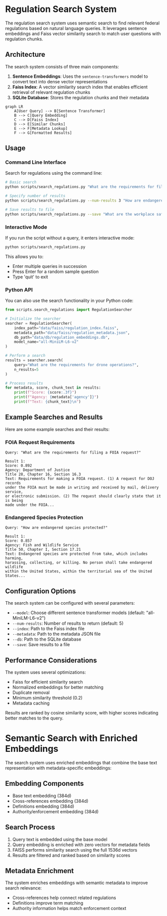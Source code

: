 # Regulation Search System

The regulation search system uses semantic search to find relevant federal regulations based on natural language queries. It leverages sentence embeddings and Faiss vector similarity search to match user questions with regulation chunks.

## Architecture

The search system consists of three main components:

1. **Sentence Embeddings**: Uses the `sentence-transformers` model to convert text into dense vector representations
2. **Faiss Index**: A vector similarity search index that enables efficient retrieval of relevant regulation chunks
3. **SQLite Database**: Stores the regulation chunks and their metadata

```mermaid
graph LR
    A[User Query] --> B[Sentence Transformer]
    B --> C[Query Embedding]
    C --> D[Faiss Index]
    D --> E[Similar Chunks]
    E --> F[Metadata Lookup]
    F --> G[Formatted Results]
```

## Usage

### Command Line Interface

Search for regulations using the command line:

```bash
# Basic search
python scripts/search_regulations.py "What are the requirements for filing a FOIA request?"

# Specify number of results
python scripts/search_regulations.py --num-results 3 "How are endangered species protected?"

# Save results to file
python scripts/search_regulations.py --save "What are the workplace safety requirements?"
```

### Interactive Mode

If you run the script without a query, it enters interactive mode:

```bash
python scripts/search_regulations.py
```

This allows you to:
- Enter multiple queries in succession
- Press Enter for a random sample question
- Type 'quit' to exit

### Python API

You can also use the search functionality in your Python code:

```python
from scripts.search_regulations import RegulationSearcher

# Initialize the searcher
searcher = RegulationSearcher(
    index_path="data/faiss/regulation_index.faiss",
    metadata_path="data/faiss/regulation_metadata.json",
    db_path="data/db/regulation_embeddings.db",
    model_name="all-MiniLM-L6-v2"
)

# Perform a search
results = searcher.search(
    query="What are the requirements for drone operations?",
    n_results=5
)

# Process results
for metadata, score, chunk_text in results:
    print(f"Score: {score:.3f}")
    print(f"Agency: {metadata['agency']}")
    print(f"Text: {chunk_text}\n")
```

## Example Searches and Results

Here are some example searches and their results:

### FOIA Request Requirements

```
Query: "What are the requirements for filing a FOIA request?"

Result 1:
Score: 0.892
Agency: Department of Justice
Title 28, Chapter 16, Section 16.3
Text: Requirements for making a FOIA request. (1) A request for DOJ records 
under the FOIA must be made in writing and received by mail, delivery service, 
or electronic submission. (2) The request should clearly state that it is being 
made under the FOIA...
```

### Endangered Species Protection

```
Query: "How are endangered species protected?"

Result 1:
Score: 0.857
Agency: Fish and Wildlife Service
Title 50, Chapter I, Section 17.21
Text: Endangered species are protected from take, which includes harming, 
harassing, collecting, or killing. No person shall take endangered wildlife 
within the United States, within the territorial sea of the United States...
```

## Configuration Options

The search system can be configured with several parameters:

- `--model`: Choose different sentence transformer models (default: "all-MiniLM-L6-v2")
- `--num-results`: Number of results to return (default: 5)
- `--index`: Path to the Faiss index file
- `--metadata`: Path to the metadata JSON file
- `--db`: Path to the SQLite database
- `--save`: Save results to a file

## Performance Considerations

The system uses several optimizations:
- Faiss for efficient similarity search
- Normalized embeddings for better matching
- Duplicate removal
- Minimum similarity threshold (0.2)
- Metadata caching

Results are ranked by cosine similarity score, with higher scores indicating better matches to the query.

# Semantic Search with Enriched Embeddings

The search system uses enriched embeddings that combine the base text representation with metadata-specific embeddings:

## Embedding Components
- Base text embedding (384d)
- Cross-references embedding (384d)
- Definitions embedding (384d)
- Authority/enforcement embedding (384d)

## Search Process
1. Query text is embedded using the base model
2. Query embedding is enriched with zero vectors for metadata fields
3. FAISS performs similarity search using the full 1536d vectors
4. Results are filtered and ranked based on similarity scores

## Metadata Enrichment
The system enriches embeddings with semantic metadata to improve search relevance:
- Cross-references help connect related regulations
- Definitions improve term matching
- Authority information helps match enforcement context